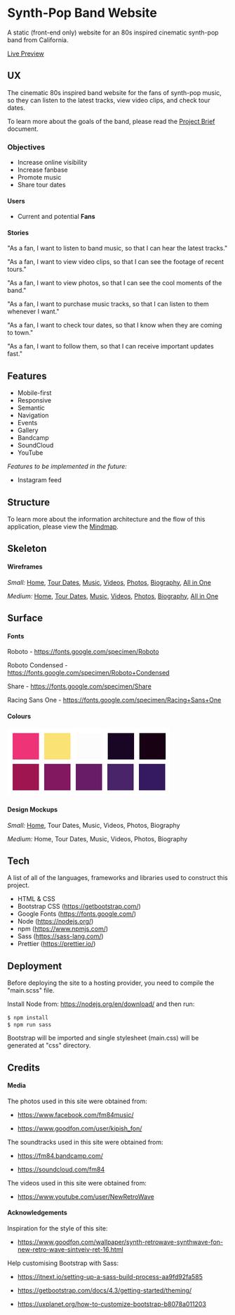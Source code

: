 # Synth-Pop Band Website

A static (front-end only) website for an 80s inspired cinematic synth-pop band from California.

[Live Preview](https://hopeful-bardeen-ef0513.netlify.com/)

## UX

The cinematic 80s inspired band website for the fans of synth-pop music, so they can listen to the latest tracks, view video clips, and check tour dates.

To learn more about the goals of the band, please read the [Project Brief](ux/Project_Brief.md) document.

### Objectives

- Increase online visibility
- Increase fanbase
- Promote music
- Share tour dates

#### Users

- Current and potential **Fans**

#### Stories

"As a fan, I want to listen to band music, so that I can hear the latest tracks."

"As a fan, I want to view video clips, so that I can see the footage of recent tours."

"As a fan, I want to view photos, so that I can see the cool moments of the band."

"As a fan, I want to purchase music tracks, so that I can listen to them whenever I want."

"As a fan, I want to check tour dates, so that I know when they are coming to town."

"As a fan, I want to follow them, so that I can receive important updates fast."

## Features

- Mobile-first
- Responsive
- Semantic
- Navigation
- Events
- Gallery
- Bandcamp
- SoundCloud
- YouTube

_Features to be implemented in the future:_

- Instagram feed

## Structure

To learn more about the information architecture and the flow of this application, please view the [Mindmap](ux/v1/Mindmap_v1.png).

## Skeleton

#### Wireframes

_Small:_ [Home](ux/v1/Wireframes/Small/Home.png), [Tour Dates](ux/v1/Wireframes/Small/Tour_Dates.png), [Music](ux/v1/Wireframes/Small/Music.png), [Videos](ux/v1/Wireframes/Small/Videos.png), [Photos](ux/v1/Wireframes/Small/Photos.png), [Biography](ux/v1/Wireframes/Small/Biography.png), [All in One](ux/v1/Wireframes/Small/Wireframe_Small_v1.pdf)

_Medium:_ [Home](ux/v1/Wireframes/Medium/Home.png), [Tour Dates](ux/v1/Wireframes/Medium/Tour_Dates.png), [Music](ux/v1/Wireframes/Medium/Music.png), [Videos](ux/v1/Wireframes/Medium/Videos.png), [Photos](ux/v1/Wireframes/Medium/Photos.png), [Biography](ux/v1/Wireframes/Medium/Biography.png), [All in One](ux/v1/Wireframes/Medium/Wireframe_Medium_v1.pdf)

## Surface

#### Fonts

Roboto - https://fonts.google.com/specimen/Roboto

Roboto Condensed - https://fonts.google.com/specimen/Roboto+Condensed

Share - https://fonts.google.com/specimen/Share

Racing Sans One - https://fonts.google.com/specimen/Racing+Sans+One

#### Colours

![alt text](ux/v1/Designs/Colours.jpg)

#### Design Mockups

_Small:_ [Home](ux/v1/Designs/Small/Home.jpg), Tour Dates, Music, Videos, Photos, Biography

_Medium:_ Home, Tour Dates, Music, Videos, Photos, Biography

## Tech

A list of all of the languages, frameworks and libraries used to construct this project.

- HTML & CSS
- Bootstrap CSS (https://getbootstrap.com/)
- Google Fonts (https://fonts.google.com/)
- Node (https://nodejs.org/)
- npm (https://www.npmjs.com/)
- Sass (https://sass-lang.com/)
- Prettier (https://prettier.io/)

## Deployment

Before deploying the site to a hosting provider, you need to compile the "main.scss" file.

Install Node from: https://nodejs.org/en/download/ and then run:

```
$ npm install
$ npm run sass
```

Bootstrap will be imported and single stylesheet (main.css) will be generated at "css" directory.

## Credits

#### Media

The photos used in this site were obtained from:

- https://www.facebook.com/fm84music/

- https://www.goodfon.com/user/kipish_fon/

The soundtracks used in this site were obtained from:

- https://fm84.bandcamp.com/

- https://soundcloud.com/fm84

The videos used in this site were obtained from:

- https://www.youtube.com/user/NewRetroWave

#### Acknowledgements

Inspiration for the style of this site:

- https://www.goodfon.com/wallpaper/synth-retrowave-synthwave-fon-new-retro-wave-sintveiv-ret-16.html

Help customising Bootstrap with Sass:

- https://itnext.io/setting-up-a-sass-build-process-aa9fd92fa585

- https://getbootstrap.com/docs/4.3/getting-started/theming/

- https://uxplanet.org/how-to-customize-bootstrap-b8078a011203

